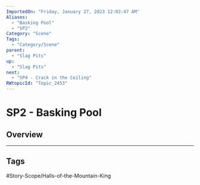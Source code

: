 ```yaml
---
ImportedOn: "Friday, January 27, 2023 12:02:47 AM"
Aliases:
  - "Basking Pool"
  - "SP2"
Category: "Scene"
Tags:
  - "Category/Scene"
parent:
  - "Slag Pits"
up:
  - "Slag Pits"
next:
  - "SP4 - Crack in the Ceiling"
RWtopicId: "Topic_2453"
---
```

# SP2 - Basking Pool
## Overview

---
## Tags
#Story-Scope/Halls-of-the-Mountain-King

